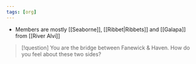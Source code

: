 ```yaml
---
tags: [org]
---
```


- Members are mostly [[Seaborne]], [[Ribbet|Ribbets]] and [[Galapa]] from [[River Alvi]]
> [!question] You are the bridge between Fanewick & Haven. How do you feel about these two sides?
